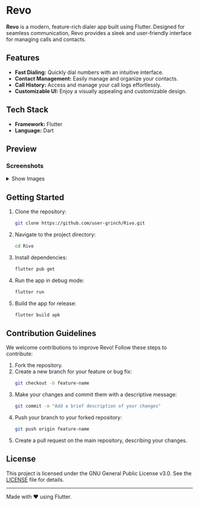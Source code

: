 # Revo

**Revo** is a modern, feature-rich dialer app built using Flutter. Designed for seamless communication, Revo provides a sleek and user-friendly interface for managing calls and contacts.

## Features
- **Fast Dialing:** Quickly dial numbers with an intuitive interface.
- **Contact Management:** Easily manage and organize your contacts.
- **Call History:** Access and manage your call logs effortlessly.
- **Customizable UI:** Enjoy a visually appealing and customizable design.

## Tech Stack
- **Framework:** Flutter
- **Language:** Dart

## Preview

### Screenshots
<details>
  <summary>Show Images</summary>
  <img src="https://raw.githubusercontent.com/user-grinch/Rivo/main/images/1.jpg" alt="Preview 1" width="300">
  <img src="https://raw.githubusercontent.com/user-grinch/Rivo/main/images/2.jpg" alt="Preview 2" width="300">
  <img src="https://raw.githubusercontent.com/user-grinch/Rivo/main/images/3.jpg" alt="Preview 3" width="300">
  <img src="https://raw.githubusercontent.com/user-grinch/Rivo/main/images/4.jpg" alt="Preview 4" width="300">
  <img src="https://raw.githubusercontent.com/user-grinch/Rivo/main/images/5.jpg" alt="Preview 5" width="300">
</details>

## Getting Started
1. Clone the repository:
   ```bash
   git clone https://github.com/user-grinch/Rivo.git
   ```
2. Navigate to the project directory:
   ```bash
   cd Rivo
   ```
3. Install dependencies:
   ```bash
   flutter pub get
   ```
4. Run the app in debug mode:
   ```bash
   flutter run
   ```
5. Build the app for release:
     ```bash
     flutter build apk
     ```

## Contribution Guidelines
We welcome contributions to improve Revo! Follow these steps to contribute:
1. Fork the repository.
2. Create a new branch for your feature or bug fix:
   ```bash
   git checkout -b feature-name
   ```
3. Make your changes and commit them with a descriptive message:
   ```bash
   git commit -m "Add a brief description of your changes"
   ```
4. Push your branch to your forked repository:
   ```bash
   git push origin feature-name
   ```
5. Create a pull request on the main repository, describing your changes.

## License
This project is licensed under the GNU General Public License v3.0. See the [LICENSE](LICENSE) file for details.

---

Made with ❤️ using Flutter.
